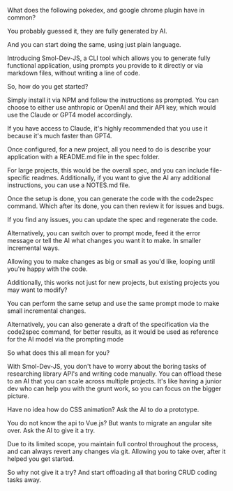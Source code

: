 What does the following pokedex, and google chrome plugin have in common?

You probably guessed it, they are fully generated by AI.

And you can start doing the same, using just plain language.

Introducing Smol-Dev-JS, a CLI tool which allows you to generate fully functional application, using prompts you provide to it directly or via markdown files, without writing a line of code.

So, how do you get started?

Simply install it via NPM and follow the instructions as prompted. You can choose to either use anthropic or OpenAI and their API key, which would use the Claude or GPT4 model accordingly. 

If you have access to Claude, it's highly recommended that you use it because it's much faster than GPT4.

Once configured, for a new project, all you need to do is describe your application with a README.md file in the spec folder. 

For large projects, this would be the overall spec, and you can include file-specific readmes. Additionally, if you want to give the AI any additional instructions, you can use a NOTES.md file.

Once the setup is done, you can generate the code with the code2spec command. Which after its done, you can then review it for issues and bugs. 

If you find any issues, you can update the spec and regenerate the code. 

Alternatively, you can switch over to prompt mode, feed it the error message or tell the AI what changes you want it to make. In smaller incremental ways.

Allowing you to make changes as big or small as you'd like, looping until you're happy with the code.

Additionally, this works not just for new projects, but existing projects you may want to modify?

You can perform the same setup and use the same prompt mode to make small incremental changes. 

Alternatively, you can also generate a draft of the specification via the code2spec command, for better results, as it would be used as reference for the AI model via the prompting mode

So what does this all mean for you? 

With Smol-Dev-JS, you don't have to worry about the boring tasks of researching library API's and writing code manually. You can offload these to an AI that you can scale across multiple projects. It's like having a junior dev who can help you with the grunt work, so you can focus on the bigger picture.

Have no idea how do CSS animation? Ask the AI to do a prototype.

You do not know the api to Vue.js? But wants to migrate an angular site over. Ask the AI to give it a try.

Due to its limited scope, you maintain full control throughout the process,  and can always revert any changes via git. Allowing you to take over, after it helped you get started.

So why not give it a try? And start offloading all that boring CRUD coding tasks away.
